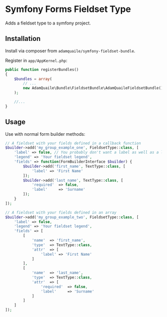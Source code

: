 # Symfony Forms Fieldset Type

Adds a fieldset type to a symfony project.

## Installation

Install via composer from `adamquaile/symfony-fieldset-bundle`.

Register in `app/AppKernel.php`:

```php
public function registerBundles()
{
    $bundles = array(
        // ...
        new AdamQuaile\Bundle\FieldsetBundle\AdamQuaileFieldsetBundle(),
    );

    //...
}
```
## Usage

Use with normal form builder methods:

```php
// A fieldset with your fields defined in a callback function
$builder->add('my_group_example_one', FieldsetType::class, [
    'label' => false, // You probably don't want a label as well as a legend.
    'legend' => 'Your fieldset legend',
    'fields' => function(FormBuilderInterface $builder) {
        $builder->add('first_name', TextType::class, [
            'label' => 'First Name'
        ]);
        $builder->add('last_name', TextType::class, [
            'required'  => false,
            'label'     => 'Surname'
        ]);
    }
]);

// A fieldset with your fields defined in an array
$builder->add('my_group_example_two', FieldsetType::class, [
    'label' => false,
    'legend' => 'Your fieldset legend',
    'fields' => [
        [
            'name'  => 'first_name',
            'type'  => TextType::class,
            'attr'  => [
                'label' => 'First Name'
            ]
        ],
        [
            'name'  => 'last_name',
            'type'  => TextType::class,
            'attr'  => [
                'required'  => false,
                'label'     => 'Surname'
            ]
        ]
    ]
]);
```
